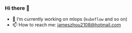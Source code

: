### Hi there 👋

- 🔭 I’m currently working on mlops (`kubeflow` and so on)
- 📫 How to reach me: <jameszhou2108@hotmail.com>

<!--
**edwardzjl/edwardzjl** is a ✨ _special_ ✨ repository because its `README.md` (this file) appears on your GitHub profile.

Here are some ideas to get you started:

- 🔭 I’m currently working on ...
- 🌱 I’m currently learning ...
- 👯 I’m looking to collaborate on ...
- 🤔 I’m looking for help with ...
- 💬 Ask me about ...
- 📫 How to reach me: ...
- 😄 Pronouns: ...
- ⚡ Fun fact: ...
-->
